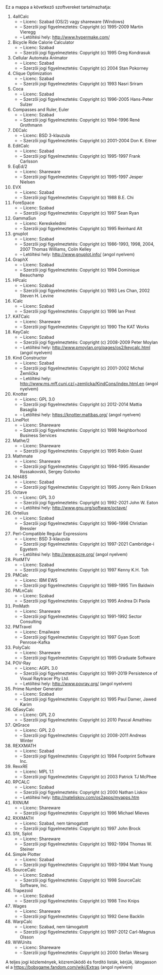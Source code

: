 ﻿Ez a mappa a következő szoftvereket tartalmazhatja:

1. 4allCalc
   - – Licenc: Szabad (OS/2) vagy shareware (Windows)
   - – Szerzői jogi figyelmeztetés: Copyright (c) 1995-2009 Martin Vieregg
   - – Letöltési hely: http://www.hypermake.com/
2. Bicycle Ride Calorie Calculator
   - – Licenc: Szabad
   - – Szerzői jogi figyelmeztetés: Copyright (c) 1995 Greg Kondrasuk
3. Cellular Automata Animator
   - – Licenc: Szabad
   - – Szerzői jogi figyelmeztetés: Copyright (c) 2004 Stan Pokorney
4. Clique Optimization
   - – Licenc: Szabad
   - – Szerzői jogi figyelmeztetés: Copyright (c) 1993 Nasri Sriram
5. Coca
   - – Licenc: Szabad
   - – Szerzői jogi figyelmeztetés: Copyright (c) 1996-2005 Hans-Peter Sulzer
6. Compasses and Ruler, Euler
   - – Licenc: Szabad
   - – Szerzői jogi figyelmeztetés: Copyright (c) 1994-1996 René Grothmann
7. DECalc
   - – Licenc: BSD 3-klauzula
   - – Szerzői jogi figyelmeztetés: Copyright (c) 2001-2004 Don K. Eitner
8. EditCalc
   - – Licenc: Szabad
   - – Szerzői jogi figyelmeztetés: Copyright (c) 1995-1997 Frank Carlsson
9. EqEd/2
   - – Licenc: Shareware
   - – Szerzői jogi figyelmeztetés: Copyright (c) 1995-1997 Jesper Nielsen
10. EVX
    - – Licenc: Szabad
    - – Szerzői jogi figyelmeztetés: Copyright (c) 1988 B.E. Chi
11. ForeSpace
    - – Licenc: Szabad
    - – Szerzői jogi figyelmeztetés: Copyright (c) 1997 Sean Ryan
12. GammaSun
    - – Licenc: Kereskeledmi
    - – Szerzői jogi figyelmeztetés: Copyright (c) 1995 Reinhard Alt
13. gnuplot
    - – Licenc: Szabad
    - – Szerzői jogi figyelmeztetés: Copyright (c) 1986-1993, 1998, 2004, 2007 Thomas Williams, Colin Kelley
    - – Letöltési hely: http://www.gnuplot.info/ (angol nyelvem)
14. GraphX
    - – Licenc: Szabad
    - – Szerzői jogi figyelmeztetés: Copyright (c) 1994 Dominique Beauchamp
15. HPcalc
    - – Licenc: Szabad
    - – Szerzői jogi figyelmeztetés: Copyright (c) 1993 Les Chan, 2002 Steven H. Levine
16. ICalc
    - – Licenc: Szabad
    - – Szerzői jogi figyelmeztetés: Copyright (c) 1996 Ian Prest
17. KATCalc
    - – Licenc: Shareware
    - – Szerzői jogi figyelmeztetés: Copyright (c) 1990 The KAT Works
18. KeyCalc
    - – Licenc: Szabad
    - – Szerzői jogi figyelmeztetés: Copyright (c) 2008-2009 Peter Moylan
    - – Letöltési hely: http://www.pmoylan.org/pages/os2/keycalc.html (angol nyelvem)
19. Kind Constructor
    - – Licenc: Szabad
    - – Szerzői jogi figyelmeztetés: Copyright (c) 2001-2002 Michal Žemlička
    - – Letöltési hely: http://www.ms.mff.cuni.cz/~zemlicka/KindCons/index.html.en (angol nyelvem)
20. Knotter
    - – Licenc: GPL 3.0
    - – Szerzői jogi figyelmeztetés: Copyright (c) 2012-2014 Mattia Basaglia
    - – Letöltési hely: https://knotter.mattbas.org/ (angol nyelvem)
21. LinePlot
    - – Licenc: Shareware
    - – Szerzői jogi figyelmeztetés: Copyright (c) 1998 Neighborhood Business Services
22. Mathe/2
    - – Licenc: Shareware
    - – Szerzői jogi figyelmeztetés: Copyright (c) 1995 Robin Quast
23. Mathmate
    - – Licenc: Shareware
    - – Szerzői jogi figyelmeztetés: Copyright (c) 1994-1995 Alexander Russakovskii, Sergey Golovko
24. NH48S
    - – Licenc: Szabad
    - – Szerzői jogi figyelmeztetés: Copyright (c) 1995 Jonny Rein Eriksen
25. Octave
    - – Licenc: GPL 3.0
    - – Szerzői jogi figyelmeztetés: Copyright (c) 1992-2021 John W. Eaton
    - – Letöltési hely: http://www.gnu.org/software/octave/
26. Ortelius
    - – Licenc: Szabad
    - – Szerzői jogi figyelmeztetés: Copyright (c) 1996-1998 Christian Bressler
27. Perl-Compatible Regular Expressions
    - – Licenc: BSD 3-klauzula
    - – Szerzői jogi figyelmeztetés: Copyright (c) 1997-2021 Cambridge-i Egyetem
    - – Letöltési hely: http://www.pcre.org/ (angol nyelvem)
28. PlotMTV
    - – Licenc: Szabad
    - – Szerzői jogi figyelmeztetés: Copyright (c) 1997 Kenny K.H. Toh
29. PMCalc
    - – Licenc: IBM EWS
    - – Szerzői jogi figyelmeztetés: Copyright (c) 1989-1995 Tim Baldwin
30. PMLnCalc
    - – Licenc: Szabad
    - – Szerzői jogi figyelmeztetés: Copyright (c) 1995 Andrea Di Paola
31. PmMath
    - – Licenc: Shareware
    - – Szerzői jogi figyelmeztetés: Copyright (c) 1991-1992 Sector Consulting
32. PMTravel
    - – Licenc: Emailware
    - – Szerzői jogi figyelmeztetés: Copyright (c) 1997 Gyan Scott Penrose-Kafka
33. PolyCalc
    - – Licenc: Shareware
    - – Szerzői jogi figyelmeztetés: Copyright (c) 1995 Graduate Software
34. POV-Ray
    - – Licenc: AGPL 3.0
    - – Szerzői jogi figyelmeztetés: Copyright (c) 1991-2019 Persistence of Visual Raytracer Pty Ltd.
    - – Letöltési hely: http://www.povray.org/ (angol nyelvem)
35. Prime Number Generator
    - – Licenc: Szabad
    - – Szerzői jogi figyelmeztetés: Copyright (c) 1995 Paul Damer, Jawed Karim
36. QEasyCalc
    - – Licenc: GPL 2.0
    - – Szerzői jogi figyelmeztetés: Copyright (c) 2010 Pascal Amathieu
37. QtGrace
    - – Licenc: GPL 2.0
    - – Szerzői jogi figyelmeztetés: Copyright (c) 2008-2011 Andreas Winter
38. REXXMATH
    - – Licenc: Szabad
    - – Szerzői jogi figyelmeztetés: Copyright (c) 1994 Footprint Software Inc.
39. RexxRE
    - – Licenc: MPL 1.1
    - – Szerzői jogi figyelmeztetés: Copyright (c) 2003 Patrick TJ McPhee
40. RPCALC
    - – Licenc: Szabad
    - – Szerzői jogi figyelmeztetés: Copyright (c) 2000 Nathan Liskov
    - – Letöltési hely: http://nateliskov.com/os2apps/myapps.htm
41. RXNUM
    - – Licenc: Shareware
    - – Szerzői jogi figyelmeztetés: Copyright (c) 1996 Michael Mieves
42. RXXMATH
    - – Licenc: Szabad, nem támogatott
    - – Szerzői jogi figyelmeztetés: Copyright (c) 1997 John Brock
43. Sfit, Splot
    - – Licenc: Shareware
    - – Szerzői jogi figyelmeztetés: Copyright (c) 1992-1994 Thomas W. Steiner
44. Simple Plotter
    - – Licenc: Szabad
    - – Szerzői jogi figyelmeztetés: Copyright (c) 1993-1994 Matt Young
45. SourceCalc
    - – Licenc: Szabad
    - – Szerzői jogi figyelmeztetés: Copyright (c) 1998 SourceCalc Software, Inc.
46. Trapezoid
    - – Licenc: Szabad
    - – Szerzői jogi figyelmeztetés: Copyright (c) 1998 Tino Knips
47. Wages
    - – Licenc: Shareware
    - – Szerzői jogi figyelmeztetés: Copyright (c) 1992 Gene Backlin
48. WarpCalc
    - – Licenc: Szabad, nem támogatott
    - – Szerzői jogi figyelmeztetés: Copyright (c) 1997-2012 Carl-Magnus Olsson
49. WWUnits
    - – Licenc: Shareware
    - – Szerzői jogi figyelmeztetés: Copyright (c) 2000 Stefan Wesarg

A teljes jogi közlemények, közreműködő és fordító listák, kérjük, látogasson el a https://bobsgame.fandom.com/wiki/Extras (angol nyelvem)
